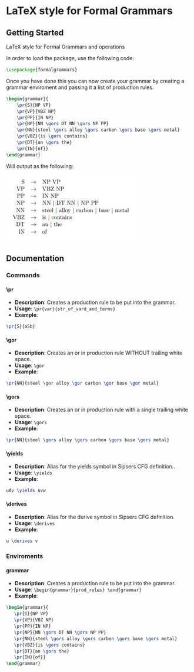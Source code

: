# LaTeX style for Formal Grammars

## Getting Started

LaTeX style for Formal Grammars and operations

In order to load the package, use the following code:

```latex
\usepackage{formalgrammars}
```

Once you have done this you can now create your grammar by creating a grammar enviroment and passing it a list of production rules.

```latex 
\begin{grammar}{
    \pr{S}{NP VP}
    \pr{VP}{VBZ NP}
    \pr{PP}{IN NP}
    \pr{NP}{NN \gors DT NN \gors NP PP}
    \pr{NN}{steel \gors alloy \gors carbon \gors base \gors metal}
    \pr{VBZ}{is \gors contains}
    \pr{DT}{an \gors the}
    \pr{IN}{of}}
\end{grammar}
```

Will output as the following:

![alt text](https://github.com/JossMoff/formalgrammars/blob/master/images/CFGExample.JPG)

## Documentation
### Commands

#### \pr
  - **Description**: Creates a production rule to be put into the grammar.
  - **Usage**: `\pr{var}{str_of_vard_and_terms}`
  - **Example**: 
  ```latex 
  \pr{S}{aSb}
  ```
#### \gor
 - **Description**: Creates an or in production rule WITHOUT trailing white space.
 - **Usage**: `\gor`
 - **Example**:
 ```latex
 \pr{NN}{steel \gor alloy \gor carbon \gor base \gor metal}
 ```
#### \gors
 - **Description**: Creates an or in production rule with a single trailing white space.
 - **Usage**: `\gors`
 - **Example**: 
 ```latex
 \pr{NN}{steel \gors alloy \gors carbon \gors base \gors metal}
 ```
 
 #### \yields
 - **Description**: Alias for the yields symbol in Sipsers CFG definition..
 - **Usage**: `\yields`
 - **Example**:
 ```latex
 uAv \yields uvw
 ```
 
 #### \derives
 - **Description**: Alias for the derive symbol in Sipsers CFG definition.
 - **Usage**: `\derives`
 - **Example**: 
 ```latex
 u \derives v
 ```
### Enviroments 

#### grammar
 - **Description**: Creates a production rule to be put into the grammar.
 - **Usage**: `\begin{grammar}{prod_rules}
               \end{grammar}`
 - **Example**: 
 ```latex
 \begin{grammar}{
    \pr{S}{NP VP}
    \pr{VP}{VBZ NP}
    \pr{PP}{IN NP}
    \pr{NP}{NN \gors DT NN \gors NP PP}
    \pr{NN}{steel \gors alloy \gors carbon \gors base \gors metal}
    \pr{VBZ}{is \gors contains}
    \pr{DT}{an \gors the}
    \pr{IN}{of}}
\end{grammar}
  ```
